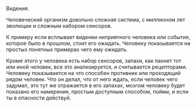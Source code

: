 Видения.

Человеческий организм довольно сложная система, с миллионом лет эволюции и сложным набором сенсоров.

К примеру если всплывает виденеи ниприятного человека или события, которое было в прошлом, стоит его ожидать. Человеку показывается на простых понятных примерах чего ему ожидать.

Кроме этого у человека есть набор сенсоров, запахи, как пахнет тот или иной человек, все это анализируется, и считывается рецепторами. Человеку показывается на что способен противник или проходящий рядом человек. Что он делал, что от него ждать, если человек чего задумал, это тут же отражается в его запахах, мозгом человеку будет показано его намерения, простым доступным способом, пойми, и если ты в опасности действуй.
